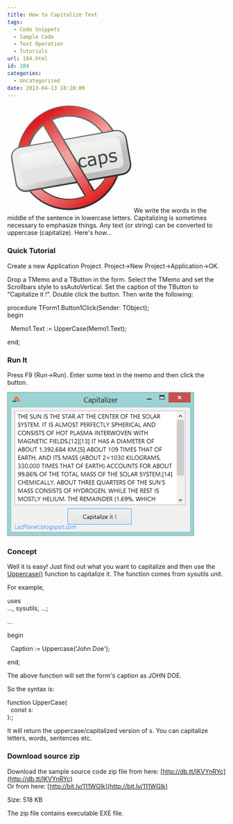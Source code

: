 ```yaml
---
title: How to Capitalize Text
tags:
  - Code Snippets
  - Sample Code
  - Text Operation
  - Tutorials
url: 104.html
id: 104
categories:
  - Uncategorized
date: 2013-04-13 18:28:00
---
```


![](how-to-capitalize-text/croppercapture2.jpg)We write the words in the middle of the sentence in lowercase letters. Capitalizing is sometimes necessary to emphasize things. Any text (or string) can be converted to uppercase (capitalize). Here's how...  
  
  

### Quick Tutorial

  
Create a new Application Project. Project->New Project->Application->OK.  
  
Drop a TMemo and a TButton in the form. Select the TMemo and set the Scrollbars style to ssAutoVertical. Set the caption of the TButton to "Capitalize it !". Double click the button. Then write the following:  
  

procedure TForm1.Button1Click(Sender: TObject);  
begin  
  
  Memo1.Text := UpperCase(Memo1.Text);  
  
end;

  

### Run It

Press F9 (Run->Run). Enter some text in the memo and then click the button.  
  
![](how-to-capitalize-text/lazarus-lazarus-uppercase.gif)

### Concept

Well it is easy! Just find out what you want to capitalize and then use the [Uppercase()](http://www.freepascal.org/docs-html/rtl/sysutils/uppercase.html) function to capitalize it. The function comes from sysutils unit.  
  
For example,  

uses  
..., sysutils, ...;  
  
...  
  
begin  
  
  Caption := Uppercase('John Doe');  
  
end;

  
The above function will set the form's caption as JOHN DOE.  
  
So the syntax is:  

function UpperCase(  
  const s:  
):;

  
It will return the uppercase/capitalized version of s. You can capitalize letters, words, sentences etc.  

### Download source zip

Download the sample source code zip file from here: [http://db.tt/lKVYnRYc](http://db.tt/lKVYnRYc)  
Or from here: [http://bit.ly/111WGlk](http://bit.ly/111WGlk)  
  
Size: 518 KB  
  
The zip file contains executable EXE file.